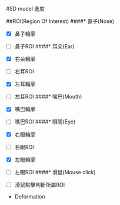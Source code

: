 #SD model 進度

##ROI(Region Of Interest)
####* 鼻子(Nose)
   - [x] 鼻子輪廓
   - [ ] 鼻子ROI
####* 耳朵(Ear)   
   - [x] 右朵輪廓
   - [ ] 右耳ROI
   - [x] 左耳輪廓
   - [ ] 左耳ROI
####* 嘴巴(Mouth)
   - [x] 嘴巴輪廓
   - [ ] 嘴巴ROI
####* 眼睛(Eye)
   - [x] 右眼輪廓
   - [ ] 右眼ROI
   - [x] 左眼輪廓    
   - [ ] 左眼ROI
####* 滑鼠(Mouse click)      
   - [ ] 滑鼠點擊判斷所屬ROI


* Deformation   
  

